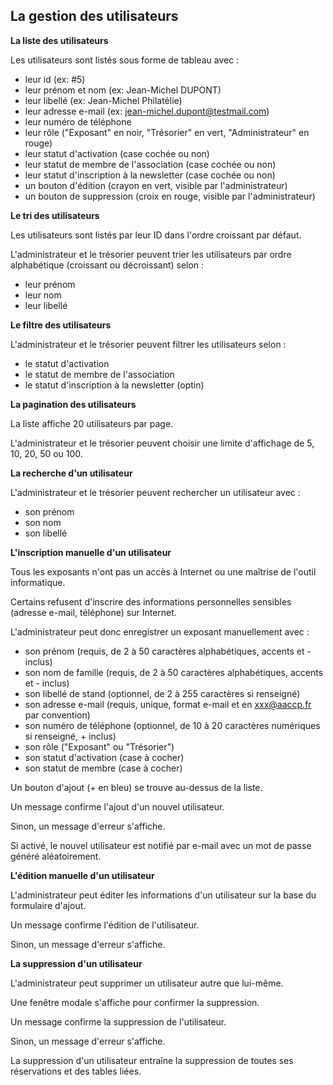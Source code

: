 ## La gestion des utilisateurs

**La liste des utilisateurs**

Les utilisateurs sont listés sous forme de tableau avec :

- leur id (ex: #5)
- leur prénom et nom (ex: Jean-Michel DUPONT)
- leur libellé (ex: Jean-Michel Philatélie)
- leur adresse e-mail (ex: jean-michel.dupont@testmail.com)
- leur numéro de téléphone
- leur rôle ("Exposant" en noir, "Trésorier" en vert, "Administrateur" en rouge)
- leur statut d'activation (case cochée ou non)
- leur statut de membre de l'association (case cochée ou non)
- leur statut d'inscription à la newsletter (case cochée ou non)
- un bouton d'édition (crayon en vert, visible par l'administrateur)
- un bouton de suppression (croix en rouge, visible par l'administrateur)

**Le tri des utilisateurs**

Les utilisateurs sont listés par leur ID dans l'ordre croissant par défaut.

L'administrateur et le trésorier peuvent trier les utilisateurs par ordre alphabétique (croissant ou décroissant) selon :

- leur prénom
- leur nom
- leur libellé

**Le filtre des utilisateurs**

L'administrateur et le trésorier peuvent filtrer les utilisateurs selon :

- le statut d'activation
- le statut de membre de l'association
- le statut d'inscription à la newsletter (optin)

**La pagination des utilisateurs**

La liste affiche 20 utilisateurs par page.

L'administrateur et le trésorier peuvent choisir une limite d'affichage de 5, 10, 20, 50 ou 100.

**La recherche d'un utilisateur**

L'administrateur et le trésorier peuvent rechercher un utilisateur avec :

- son prénom
- son nom
- son libellé

**L'inscription manuelle d'un utilisateur**

Tous les exposants n'ont pas un accès à Internet ou une maîtrise de l'outil informatique.

Certains refusent d'inscrire des informations personnelles sensibles (adresse e-mail, téléphone) sur Internet.

L'administrateur peut donc enregistrer un exposant manuellement avec :

- son prénom (requis, de 2 à 50 caractères alphabétiques, accents et - inclus)
- son nom de famille (requis, de 2 à 50 caractères alphabétiques, accents et - inclus)
- son libellé de stand (optionnel, de 2 à 255 caractères si renseigné)
- son adresse e-mail (requis, unique, format e-mail et en xxx@aaccp.fr par convention)
- son numéro de téléphone (optionnel, de 10 à 20 caractères numériques si renseigné, + inclus)
- son rôle ("Exposant" ou "Trésorier")
- son statut d'activation (case à cocher)
- son statut de membre (case à cocher)

Un bouton d'ajout (+ en bleu) se trouve au-dessus de la liste.

Un message confirme l'ajout d'un nouvel utilisateur.

Sinon, un message d'erreur s'affiche.

Si activé, le nouvel utilisateur est notifié par e-mail avec un mot de passe généré aléatoirement.

**L'édition manuelle d'un utilisateur**

L'administrateur peut éditer les informations d'un utilisateur sur la base du formulaire d'ajout.

Un message confirme l'édition de l'utilisateur.

Sinon, un message d'erreur s'affiche.

**La suppression d'un utilisateur**

L'administrateur peut supprimer un utilisateur autre que lui-même.

Une fenêtre modale s'affiche pour confirmer la suppression.

Un message confirme la suppression de l'utilisateur.

Sinon, un message d'erreur s'affiche.

La suppression d'un utilisateur entraîne la suppression de toutes ses réservations et des tables liées.